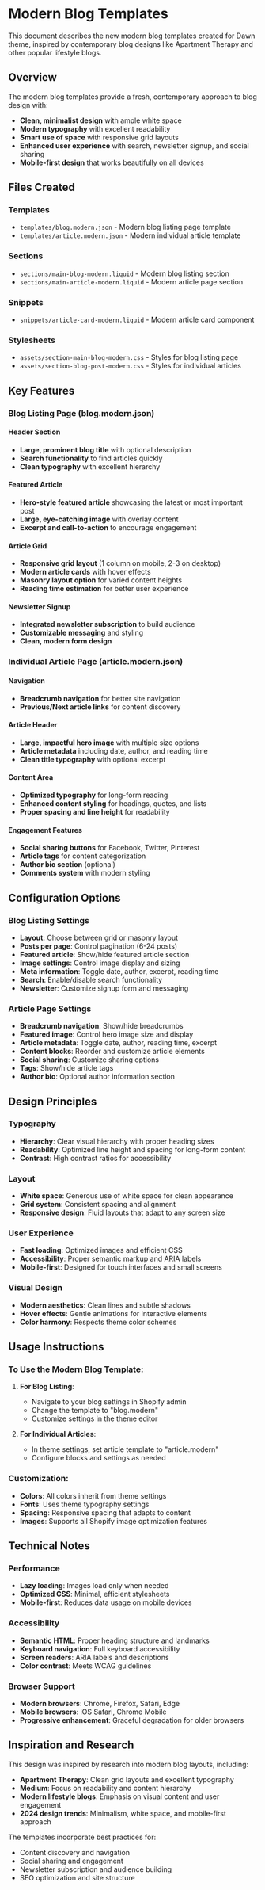 # Modern Blog Templates

This document describes the new modern blog templates created for Dawn theme, inspired by contemporary blog designs like Apartment Therapy and other popular lifestyle blogs.

## Overview

The modern blog templates provide a fresh, contemporary approach to blog design with:

- **Clean, minimalist design** with ample white space
- **Modern typography** with excellent readability
- **Smart use of space** with responsive grid layouts
- **Enhanced user experience** with search, newsletter signup, and social sharing
- **Mobile-first design** that works beautifully on all devices

## Files Created

### Templates
- `templates/blog.modern.json` - Modern blog listing page template
- `templates/article.modern.json` - Modern individual article template

### Sections
- `sections/main-blog-modern.liquid` - Modern blog listing section
- `sections/main-article-modern.liquid` - Modern article page section

### Snippets
- `snippets/article-card-modern.liquid` - Modern article card component

### Stylesheets
- `assets/section-main-blog-modern.css` - Styles for blog listing page
- `assets/section-blog-post-modern.css` - Styles for individual articles

## Key Features

### Blog Listing Page (blog.modern.json)

#### Header Section
- **Large, prominent blog title** with optional description
- **Search functionality** to find articles quickly
- **Clean typography** with excellent hierarchy

#### Featured Article
- **Hero-style featured article** showcasing the latest or most important post
- **Large, eye-catching image** with overlay content
- **Excerpt and call-to-action** to encourage engagement

#### Article Grid
- **Responsive grid layout** (1 column on mobile, 2-3 on desktop)
- **Modern article cards** with hover effects
- **Masonry layout option** for varied content heights
- **Reading time estimation** for better user experience

#### Newsletter Signup
- **Integrated newsletter subscription** to build audience
- **Customizable messaging** and styling
- **Clean, modern form design**

### Individual Article Page (article.modern.json)

#### Navigation
- **Breadcrumb navigation** for better site navigation
- **Previous/Next article links** for content discovery

#### Article Header
- **Large, impactful hero image** with multiple size options
- **Article metadata** including date, author, and reading time
- **Clean title typography** with optional excerpt

#### Content Area
- **Optimized typography** for long-form reading
- **Enhanced content styling** for headings, quotes, and lists
- **Proper spacing and line height** for readability

#### Engagement Features
- **Social sharing buttons** for Facebook, Twitter, Pinterest
- **Article tags** for content categorization
- **Author bio section** (optional)
- **Comments system** with modern styling

## Configuration Options

### Blog Listing Settings

- **Layout**: Choose between grid or masonry layout
- **Posts per page**: Control pagination (6-24 posts)
- **Featured article**: Show/hide featured article section
- **Image settings**: Control image display and sizing
- **Meta information**: Toggle date, author, excerpt, reading time
- **Search**: Enable/disable search functionality
- **Newsletter**: Customize signup form and messaging

### Article Page Settings

- **Breadcrumb navigation**: Show/hide breadcrumbs
- **Featured image**: Control hero image size and display
- **Article metadata**: Toggle date, author, reading time, excerpt
- **Content blocks**: Reorder and customize article elements
- **Social sharing**: Customize sharing options
- **Tags**: Show/hide article tags
- **Author bio**: Optional author information section

## Design Principles

### Typography
- **Hierarchy**: Clear visual hierarchy with proper heading sizes
- **Readability**: Optimized line height and spacing for long-form content
- **Contrast**: High contrast ratios for accessibility

### Layout
- **White space**: Generous use of white space for clean appearance
- **Grid system**: Consistent spacing and alignment
- **Responsive design**: Fluid layouts that adapt to any screen size

### User Experience
- **Fast loading**: Optimized images and efficient CSS
- **Accessibility**: Proper semantic markup and ARIA labels
- **Mobile-first**: Designed for touch interfaces and small screens

### Visual Design
- **Modern aesthetics**: Clean lines and subtle shadows
- **Hover effects**: Gentle animations for interactive elements
- **Color harmony**: Respects theme color schemes

## Usage Instructions

### To Use the Modern Blog Template:

1. **For Blog Listing**: 
   - Navigate to your blog settings in Shopify admin
   - Change the template to "blog.modern"
   - Customize settings in the theme editor

2. **For Individual Articles**:
   - In theme settings, set article template to "article.modern"
   - Configure blocks and settings as needed

### Customization:

- **Colors**: All colors inherit from theme settings
- **Fonts**: Uses theme typography settings
- **Spacing**: Responsive spacing that adapts to content
- **Images**: Supports all Shopify image optimization features

## Technical Notes

### Performance
- **Lazy loading**: Images load only when needed
- **Optimized CSS**: Minimal, efficient stylesheets
- **Mobile-first**: Reduces data usage on mobile devices

### Accessibility
- **Semantic HTML**: Proper heading structure and landmarks
- **Keyboard navigation**: Full keyboard accessibility
- **Screen readers**: ARIA labels and descriptions
- **Color contrast**: Meets WCAG guidelines

### Browser Support
- **Modern browsers**: Chrome, Firefox, Safari, Edge
- **Mobile browsers**: iOS Safari, Chrome Mobile
- **Progressive enhancement**: Graceful degradation for older browsers

## Inspiration and Research

This design was inspired by research into modern blog layouts, including:

- **Apartment Therapy**: Clean grid layouts and excellent typography
- **Medium**: Focus on readability and content hierarchy
- **Modern lifestyle blogs**: Emphasis on visual content and user engagement
- **2024 design trends**: Minimalism, white space, and mobile-first approach

The templates incorporate best practices for:
- Content discovery and navigation
- Social sharing and engagement
- Newsletter subscription and audience building
- SEO optimization and site structure
